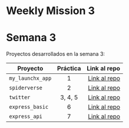 # Weekly Mission 3

# Semana 3 

Proyectos desarrollados en la semana 3:

| Proyecto | Práctica | Link al repo |
| ------------- |:-------------:| -----:|
|`my_launchx_app`|1|[Link al repo](https://github.com/antoni-codes)|
|`spiderverse`|2|[Link al repo](https://github.com/antoni-codes)|
|`twitter`|3, 4, 5|[Link al repo](https://github.com/antoni-codes)|
|`express_basic`|6|[Link al repo](https://github.com/antoni-codes)|
|`express_api`|7|[Link al repo](https://github.com/antoni-codes)|
